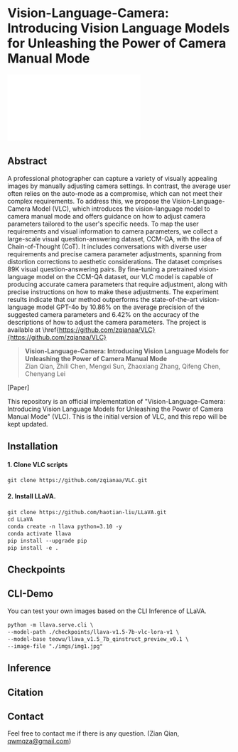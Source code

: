 # Vision-Language-Camera: Introducing Vision Language Models for Unleashing the Power of Camera Manual Mode

![](./demo/demo_img.pdf)

## Abstract
A professional photographer can capture a variety of visually appealing images by manually adjusting camera settings. In contrast, the average user often relies on the auto-mode as a compromise, which can not meet their complex requirements. To address this, we propose the Vision-Language-Camera Model (VLC), which introduces the vision-language model to camera manual mode and offers guidance on how to adjust camera parameters tailored to the user's specific needs. To map the user requirements and visual information to camera parameters, we collect a large-scale visual question-answering dataset, CCM-QA, with the idea of Chain-of-Thought (CoT). It includes conversations with diverse user requirements and precise camera parameter adjustments, spanning from distortion corrections to aesthetic considerations. The dataset comprises 89K visual question-answering pairs. By fine-tuning a pretrained vision-language model on the CCM-QA dataset, our VLC model is capable of producing accurate camera parameters that require adjustment, along with precise instructions on how to make these adjustments. The experiment results indicate that our method outperforms the state-of-the-art vision-language model GPT-4o by 10.86\% on the average precision of the suggested camera parameters and 6.42\% on the accuracy of the descriptions of how to adjust the camera parameters. The project is available at \href{https://github.com/zqianaa/VLC}{https://github.com/zqianaa/VLC}

> **Vision-Language-Camera: Introducing Vision Language Models for Unleashing the Power of Camera Manual Mode** <br>Zian Qian, Zhili Chen, Mengxi Sun, Zhaoxiang Zhang, Qifeng Chen, Chenyang Lei<br>

[Paper]

This repository is an official implementation of "Vision-Language-Camera: Introducing Vision Language Models for Unleashing the Power of Camera Manual Mode" (VLC). This is the initial version of VLC, and this repo will be kept updated.

## Installation
#### 1. Clone VLC scripts

```shell
git clone https://github.com/zqianaa/VLC.git
```

#### 2. Install LLaVA.

```shell
git clone https://github.com/haotian-liu/LLaVA.git
cd LLaVA
conda create -n llava python=3.10 -y
conda activate llava
pip install --upgrade pip
pip install -e .
```

## Checkpoints


## CLI-Demo

You can test your own images based on the CLI Inference of LLaVA.

```shell
python -m llava.serve.cli \
--model-path ./checkpoints/llava-v1.5-7b-vlc-lora-v1 \
--model-base teowu/llava_v1.5_7b_qinstruct_preview_v0.1 \
--image-file "./imgs/img1.jpg"
```

## Inference

## Citation

## Contact
Feel free to contact me if there is any question. (Zian Qian, qwmqza@gmail.com)
